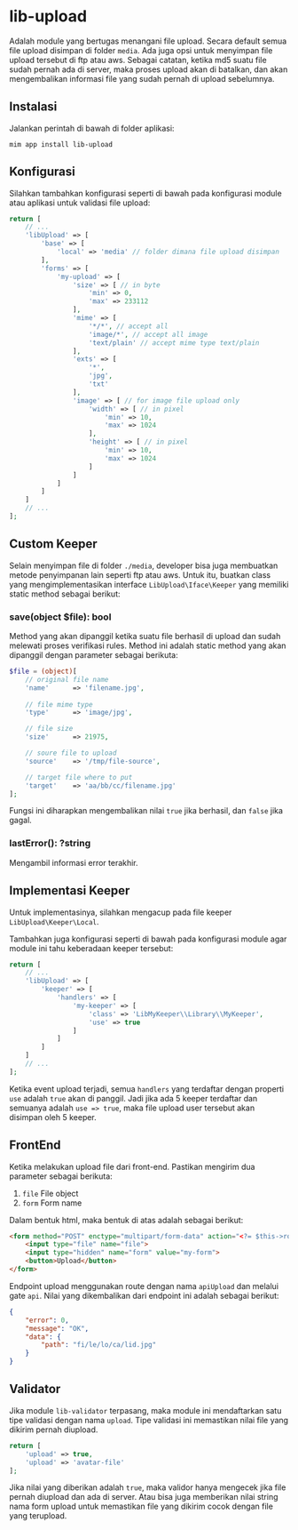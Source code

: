 # lib-upload

Adalah module yang bertugas menangani file upload. Secara default
semua file upload disimpan di folder `media`. Ada juga opsi untuk
menyimpan file upload tersebut di ftp atau aws. Sebagai catatan, 
ketika md5 suatu file sudah pernah ada di server, maka proses upload
akan di batalkan, dan akan mengembalikan informasi file yang sudah
pernah di upload sebelumnya.

## Instalasi

Jalankan perintah di bawah di folder aplikasi:

```
mim app install lib-upload
```

## Konfigurasi

Silahkan tambahkan konfigurasi seperti di bawah pada konfigurasi
module atau aplikasi untuk validasi file upload:

```php
return [
    // ...
    'libUpload' => [
        'base' => [
            'local' => 'media' // folder dimana file upload disimpan
        ],
        'forms' => [
            'my-upload' => [
                'size' => [ // in byte
                    'min' => 0,
                    'max' => 233112
                ],
                'mime' => [
                    '*/*', // accept all
                    'image/*', // accept all image
                    'text/plain' // accept mime type text/plain
                ],
                'exts' => [
                    '*',
                    'jpg',
                    'txt'
                ],
                'image' => [ // for image file upload only
                    'width' => [ // in pixel
                        'min' => 10,
                        'max' => 1024
                    ],
                    'height' => [ // in pixel
                        'min' => 10,
                        'max' => 1024
                    ]
                ]
            ]
        ]
    ]
    // ...
];
```

## Custom Keeper

Selain menyimpan file di folder `./media`, developer bisa juga membuatkan
metode penyimpanan lain seperti ftp atau aws. Untuk itu, buatkan class
yang mengimplementasikan interface `LibUpload\Iface\Keeper` yang memiliki
static method sebagai berikut:

### save(object $file): bool

Method yang akan dipanggil ketika suatu file berhasil di upload dan sudah melewati
proses verifikasi rules. Method ini adalah static method yang akan dipanggil dengan
parameter sebagai berikuta:

```php
$file = (object)[
    // original file name
    'name'      => 'filename.jpg',
    
    // file mime type
    'type'      => 'image/jpg',

    // file size
    'size'      => 21975,

    // soure file to upload
    'source'    => '/tmp/file-source',

    // target file where to put
    'target'    => 'aa/bb/cc/filename.jpg'
];
```

Fungsi ini diharapkan mengembalikan nilai `true` jika berhasil, dan `false` jika
gagal.

### lastError(): ?string

Mengambil informasi error terakhir.

## Implementasi Keeper

Untuk implementasinya, silahkan mengacup pada file keeper `LibUpload\Keeper\Local`.

Tambahkan juga konfigurasi seperti di bawah pada konfigurasi module agar
module ini tahu keberadaan keeper tersebut:

```php
return [
    // ...
    'libUpload' => [
        'keeper' => [
            'handlers' => [
                'my-keeper' => [
                    'class' => 'LibMyKeeper\\Library\\MyKeeper',
                    'use' => true
                ]
            ]
        ]
    ]
    // ...
];
```

Ketika event upload terjadi, semua `handlers` yang terdaftar dengan 
properti `use` adalah `true` akan di panggil. Jadi jika ada 5 keeper
terdaftar dan semuanya adalah `use => true`, maka file upload user
tersebut akan disimpan oleh 5 keeper.

## FrontEnd

Ketika melakukan upload file dari front-end. Pastikan mengirim dua parameter
sebagai berikuta:

1. `file` File object
3. `form` Form name

Dalam bentuk html, maka bentuk di atas adalah sebagai berikut:

```html
<form method="POST" enctype="multipart/form-data" action="<?= $this->router->to('apiUpload') ?>">
    <input type="file" name="file">
    <input type="hidden" name="form" value="my-form">
    <button>Upload</button>
</form>
```

Endpoint upload menggunakan route dengan nama `apiUpload` dan melalui gate `api`. Nilai
yang dikembalikan dari endpoint ini adalah sebagai berikut:

```json
{
    "error": 0,
    "message": "OK",
    "data": {
        "path": "fi/le/lo/ca/lid.jpg"
    }
}
```

## Validator

Jika module `lib-validator` terpasang, maka module ini mendaftarkan satu tipe validasi dengan
nama `upload`. Tipe validasi ini memastikan nilai file yang dikirim pernah diupload.

```php
return [
    'upload' => true,
    'upload' => 'avatar-file'
];
```

Jika nilai yang diberikan adalah `true`, maka validor hanya mengecek jika file pernah diupload
dan ada di server. Atau bisa juga memberikan nilai string nama form upload untuk memastikan file
yang dikirim cocok dengan file yang terupload.